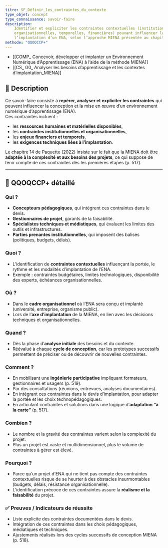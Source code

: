 ```yaml
---
titre: SF_Définir_les_contraintes_du_contexte
type_objet: concept
type_connaissance: savoir-faire
description:
    Identifier et expliciter les contraintes contextuelles (institutionnelles, techniques,
    organisationnelles, temporelles, financières) pouvant influencer la conception et
    l’implantation d’un ENA, selon l’approche MIENA présentée au chapitre 14.
methode: "QQOQCCP+"
---
```



- [[COMP_ Concevoir, développer et implanter un Environnement Numérique d’Apprentissage (ENA) à l’aide de la méthode MIENA]]
- [[CS_ G0_ Analyser les besoins d’apprentissage et les contextes d’implantation_MIENA]]

## 📌 Description
Ce savoir-faire consiste à **repérer, analyser et expliciter les contraintes** qui peuvent influencer la conception et la mise en œuvre d’un environnement numérique d’apprentissage (ENA).  
Ces contraintes incluent :  
- les **ressources humaines et matérielles disponibles**,  
- les **contraintes institutionnelles et organisationnelles**,  
- les **enjeux financiers et temporels**,  
- les **exigences techniques liées à l’implantation**.  

Le chapitre 14 de Paquette (2022) insiste sur le fait que la MIENA doit être **adaptée à la complexité et aux besoins des projets**, ce qui suppose de tenir compte de ces contraintes dès les premières étapes (p. 517).

---

## 🔎 QQOQCCP+ détaillé

### Qui ?
- **Concepteurs pédagogiques**, qui intègrent ces contraintes dans le devis.  
- **Gestionnaires de projet**, garants de la faisabilité.  
- **Spécialistes techniques et médiatiques**, qui évaluent les limites des outils et infrastructures.  
- **Parties prenantes institutionnelles**, qui imposent des balises (politiques, budgets, délais).  

### Quoi ?
- L’identification de **contraintes contextuelles** influençant la portée, le rythme et les modalités d’implantation de l’ENA.  
- Exemple : contraintes budgétaires, limites technologiques, disponibilité des experts, échéances organisationnelles.  

### Où ?
- Dans le **cadre organisationnel** où l’ENA sera conçu et implanté (université, entreprise, organisme public).  
- Lors de l’**axe d’implantation** de la MIENA, en lien avec les décisions techniques et organisationnelles.  

### Quand ?
- Dès la phase d’**analyse initiale** des besoins et du contexte.  
- Réévalué à chaque **cycle de conception**, car les prototypes successifs permettent de préciser ou de découvrir de nouvelles contraintes.  

### Comment ?
- En mobilisant une **ingénierie participative** impliquant formateurs, gestionnaires et usagers (p. 519).  
- Par des consultations (réunions, entrevues, analyses documentaires).  
- En intégrant ces contraintes dans le devis d’implantation, pour adapter la portée et les choix technopédagogiques.  
- En articulant contraintes et solutions dans une logique d’**adaptation “à la carte”** (p. 517).  

### Combien ?
- Le nombre et la gravité des contraintes varient selon la complexité du projet.  
- Plus un projet est vaste et multidimensionnel, plus le volume de contraintes à gérer est élevé.  

### Pourquoi ?
- Parce qu’un projet d’ENA qui ne tient pas compte des contraintes contextuelles risque de se heurter à des obstacles insurmontables (budgets, délais, résistance organisationnelle).  
- L’identification précoce de ces contraintes assure la **réalisme et la faisabilité** du projet.  

### ✅ Preuves / Indicateurs de réussite
- Liste explicite des contraintes documentées dans le devis.  
- Intégration de ces contraintes dans les choix pédagogiques, médiatiques et techniques.  
- Ajustements réalisés lors des cycles successifs de conception MIENA (p. 518).  
